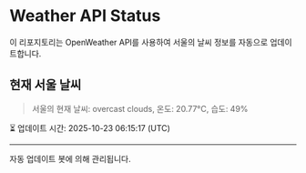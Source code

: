 
# Weather API Status

이 리포지토리는 OpenWeather API를 사용하여 서울의 날씨 정보를 자동으로 업데이트합니다.

## 현재 서울 날씨
> 서울의 현재 날씨: overcast clouds, 온도: 20.77°C, 습도: 49%

⏳ 업데이트 시간: 2025-10-23 06:15:17 (UTC)

---
자동 업데이트 봇에 의해 관리됩니다.
